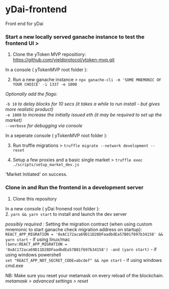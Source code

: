 # yDai-frontend
Front end for yDai 

### Start a new locally served ganache instance to test the frontend UI > 

1. Clone the yToken MVP repositiory: https://github.com/yieldprotocol/ytoken-mvp.git

In a console ( yTokenMVP root folder ):

2. Run a new ganache instance >
`npx ganache-cli -m 'SOME MNEMONIC OF YOUR CHOICE' -i 1337 -e 1000`

*Optionally add the flags:*

`-b 10` *to delay blocks for 10 secs (it takes a while to run install - but gives more realistic product)*  
`-e 1000` *to increase the initially issued eth (it may be required to set up the market)*  
`--verbose` *for debugging via console*  

In a seperate console ( yTokenMVP root folder ):

3. Run truffle migrations >
`truffle migrate --network development --reset`  

4. Setup a few proxies and a basic single market >
`truffle exec ./scripts/setup_market_dev.js`

'Market Initiated' on success. 


### Clone in and Run the frontend in a development server

1. Clone this repository

In a new console ( yDai fronend root folder ):  
2. `yarn && yarn start` to install and launch the dev server

*possibly required* : Setting the migration contract (when using custom mnemonic to start ganache check migration address on startup):  
`REACT_APP_MIGRATION = '0xAC172aca69D11D28DFaadbdEa57B01f697b34158' && yarn start`  - if using linux/mac  
`($env:REACT_APP_MIGRATION = '0xAC172aca69D11D28DFaadbdEa57B01f697b34158') -and (yarn start)`  - if using windows powershell  
`set "REACT_APP_NOT_SECRET_CODE=abcdef" && npm start` - if using windows cmd.exe  

NB: Make sure you reset your metamask on every reload of the blockchain.  
*metamask > advanced settings > reset*
